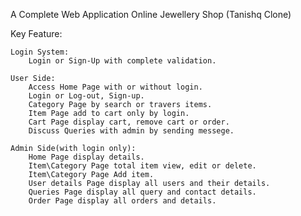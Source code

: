 A Complete Web Application Online Jewellery Shop (Tanishq Clone)

Key Feature:

	Login System:
		Login or Sign-Up with complete validation.

	User Side:
		Access Home Page with or without login.
		Login or Log-out, Sign-up.
		Category Page by search or travers items.
		Item Page add to cart only by login.
		Cart Page display cart, remove cart or order.
		Discuss Queries with admin by sending messege.
		
	Admin Side(with login only):
		Home Page display details.
		Item\Category Page total item view, edit or delete.
		Item\Category Page Add item.
		User details Page display all users and their details.
		Queries Page display all query and contact details.
		Order Page display all orders and details.		

